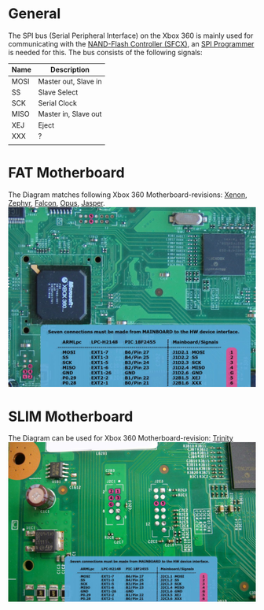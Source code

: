 # General

The SPI bus (Serial Peripheral Interface) on the Xbox 360 is mainly used
for communicating with the [NAND-Flash Controller (SFCX)](../../System-Software/SFCX.md),
an [SPI Programmer](../../Hacks/SPI_Programmer.md) is needed for this. The bus
consists of the following signals:

| Name | Description          |
| ---- | -------------------- |
| MOSI | Master out, Slave in |
| SS   | Slave Select         |
| SCK  | Serial Clock         |
| MISO | Master in, Slave out |
| XEJ  | Eject                |
| XXX  | ?                    |
|  |

# FAT Motherboard

The Diagram matches following Xbox 360 Motherboard-revisions:
[Xenon](./Xenon_(Motherboard).md), [Zephyr](./Revisions/Zephyr.md),
[Falcon](./Revisions/Falcon.md), [Opus](./Revisions/Falcon.md#Opus),
[Jasper](./Revisions/Jasper.md).
![Xbox 360 FAT NANDPro Diagram](../../Hacks/images/XBOX360_Fat_NandPro_LPCH2148_PIC18F2455_Diagram.jpg)

# SLIM Motherboard

The Diagram can be used for Xbox 360 Motherboard-revision:
[Trinity](./Revisions/Trinity.md)
![Xbox 360 Slim NANDPro Diagram](../../Hacks/images/XBOX360_Slim_NandPro_LPCH2148_PIC18F2455_Diagram.jpg)
